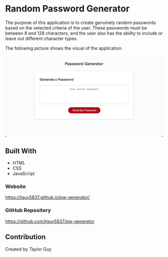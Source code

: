# Random Password Generator

The purpose of this application is to create genuinely random passwords based on the selected criteria of the user. These passwords must be between 8 and 128 characters, and the user also has the ability to include or leave out different character types.

The following picture shows the visual of the application.

![application photo](./assets/images/app-photo.png)

## Built With

- HTML
- CSS
- JavaScript

### Website

https://tguy5837.github.io/pw-generator/

### GitHub Repository

https://github.com/tguy5837/pw-generator

## Contribution

Created by Taylor Guy
